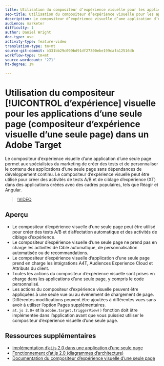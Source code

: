```yaml
---
title: Utilisation du compositeur d’expérience visuelle pour les applications d’une seule page (compositeur d’expérience visuelle d’une seule page) dans l’Adobe Target
seo-title: Utilisation du compositeur d’expérience visuelle pour les applications d’une seule page (compositeur d’expérience visuelle d’une seule page) dans l’Adobe Target
description: Le compositeur d’expérience visuelle d’une application d’une seule page permet aux spécialistes du marketing de créer des tests et de personnaliser le contenu des applications d’une seule page sans dépendances de développement continu. Le compositeur d’expérience visuelle peut être utilisé pour créer des activités de tests A/B et de ciblage d’expérience (XT) dans des applications créées avec des cadres populaires, tels que Réagir et Angular.
audience: marketer
difficulty: 1
author: Daniel Wright
doc-type: use
activity-type: feature-video
translation-type: tm+mt
source-git-commit: b331bb29c099bd91df27300ebe199cafa12516db
workflow-type: tm+mt
source-wordcount: '271'
ht-degree: 1%

---
```



# Utilisation du compositeur [!UICONTROL d’expérience] visuelle pour les applications d’une seule page (compositeur d’expérience visuelle d’une seule page) dans un Adobe Target

Le compositeur d’expérience visuelle d’une application d’une seule page permet aux spécialistes du marketing de créer des tests et de personnaliser le contenu des applications d’une seule page sans dépendances de développement continu. Le compositeur d’expérience visuelle peut être utilisé pour créer des activités de tests A/B et de ciblage d’expérience (XT) dans des applications créées avec des cadres populaires, tels que Réagir et Angular.

>[!VIDEO](https://video.tv.adobe.com/v/26249?quality=12)

## Aperçu

* Le compositeur d’expérience visuelle d’une seule page peut être utilisé pour créer des tests A/B et d’affectation automatique et des activités de ciblage d’expérience.
* Le compositeur d’expérience visuelle d’une seule page ne prend pas en charge les activités de Cible automatique, de personnalisation automatisée ou de recommandations.
* Le compositeur d’expérience visuelle d’application d’une seule page prend en charge les intégrations A4T, Audiences Experience Cloud et Attributs  du client.
* Toutes les actions du compositeur d’expérience visuelle sont prises en charge dans les applications d’une seule page, y compris le code personnalisé.
* Les actions du compositeur d’expérience visuelle peuvent être appliquées à une seule vue ou au événement de chargement de page.
* Différentes modifications peuvent être ajoutées à différentes vues sans avoir à utiliser l’option Pages  supplémentaires.
* `at.js 2.0+` et la `adobe.target.triggerView()` fonction doit être implémentée dans l’application avant que vous puissiez utiliser le compositeur d’expérience visuelle d’une seule page.

## Ressources supplémentaires

* [Implémentation d’at.js 2.0 dans une application d’une seule page](../implementation/implement-atjs-20-in-a-single-page-application.md)
* [Fonctionnement d’at.js 2.0 (diagrammes d’architecture)](../implementation/understanding-how-atjs-20-works.md)
* [Documentation du compositeur d’expérience visuelle d’une seule page](https://docs.adobe.com/help/en/target/using/experiences/spa-visual-experience-composer.html)
